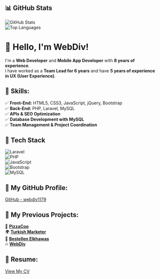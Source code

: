 ## 📊 GitHub Stats  
![GitHub Stats](https://github-readme-stats.vercel.app/api?username=webdiv1179&show_icons=true&theme=dark&count_private=true)  
![Top Languages](https://github-readme-stats.vercel.app/api/top-langs/?username=webdiv1179&layout=compact&theme=dark)  


# 👋 Hello, I'm WebDiv!  
I'm a **Web Developer** and **Mobile App Developer** with **8 years of experience**.  
I have worked as a **Team Lead for 6 years** and have **5 years of experience in UX (User Experience)**.  

## 🚀 Skills:
✅ **Front-End:** HTML5, CSS3, JavaScript, jQuery, Bootstrap  
✅ **Back-End:** PHP, Laravel, MySQL  
✅ **APIs & SEO Optimization**  
✅ **Database Development with MySQL**  
✅ **Team Management & Project Coordination**  

## 🚀 Tech Stack  
![Laravel](https://img.shields.io/badge/Laravel-FF2D20?style=for-the-badge&logo=laravel&logoColor=white)  
![PHP](https://img.shields.io/badge/PHP-777BB4?style=for-the-badge&logo=php&logoColor=white)  
![JavaScript](https://img.shields.io/badge/JavaScript-F7DF1E?style=for-the-badge&logo=javascript&logoColor=black)  
![Bootstrap](https://img.shields.io/badge/Bootstrap-7952B3?style=for-the-badge&logo=bootstrap&logoColor=white)  
![MySQL](https://img.shields.io/badge/MySQL-4479A1?style=for-the-badge&logo=mysql&logoColor=white)  



## 🔗 My GitHub Profile:
[GitHub - webdiv1179](https://github.com/webdiv1179)  

## 🌟 My Previous Projects:
🍕 [**PizzaCoo**](https://pizzacoo.net/)  
🌍 [**Turkish Marketer**](https://turkishmarketer.com/)  
🛒 [**Bestellen Elkhawas**](http://bestellen.elkhawas.de/)  
🔥 [**WebDiv**](https://webdiv.net/)  

## 📄 Resume:
[View My CV](https://gazainsan.github.io/mcv.com/?fullname=asdas&email=sadasd%40gmail.com&message=asdasd#)  



